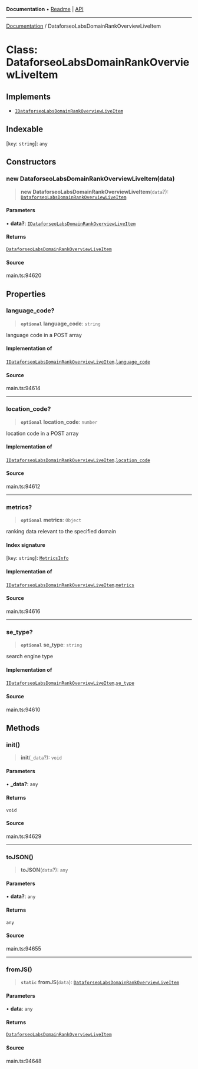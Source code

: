 **Documentation** • [Readme](../README.md) \| [API](../globals.md)

***

[Documentation](../README.md) / DataforseoLabsDomainRankOverviewLiveItem

# Class: DataforseoLabsDomainRankOverviewLiveItem

## Implements

- [`IDataforseoLabsDomainRankOverviewLiveItem`](../interfaces/IDataforseoLabsDomainRankOverviewLiveItem.md)

## Indexable

 \[`key`: `string`\]: `any`

## Constructors

### new DataforseoLabsDomainRankOverviewLiveItem(data)

> **new DataforseoLabsDomainRankOverviewLiveItem**(`data`?): [`DataforseoLabsDomainRankOverviewLiveItem`](DataforseoLabsDomainRankOverviewLiveItem.md)

#### Parameters

• **data?**: [`IDataforseoLabsDomainRankOverviewLiveItem`](../interfaces/IDataforseoLabsDomainRankOverviewLiveItem.md)

#### Returns

[`DataforseoLabsDomainRankOverviewLiveItem`](DataforseoLabsDomainRankOverviewLiveItem.md)

#### Source

main.ts:94620

## Properties

### language\_code?

> **`optional`** **language\_code**: `string`

language code in a POST array

#### Implementation of

[`IDataforseoLabsDomainRankOverviewLiveItem`](../interfaces/IDataforseoLabsDomainRankOverviewLiveItem.md).[`language_code`](../interfaces/IDataforseoLabsDomainRankOverviewLiveItem.md#language_code)

#### Source

main.ts:94614

***

### location\_code?

> **`optional`** **location\_code**: `number`

location code in a POST array

#### Implementation of

[`IDataforseoLabsDomainRankOverviewLiveItem`](../interfaces/IDataforseoLabsDomainRankOverviewLiveItem.md).[`location_code`](../interfaces/IDataforseoLabsDomainRankOverviewLiveItem.md#location_code)

#### Source

main.ts:94612

***

### metrics?

> **`optional`** **metrics**: `Object`

ranking data relevant to the specified domain

#### Index signature

 \[`key`: `string`\]: [`MetricsInfo`](MetricsInfo.md)

#### Implementation of

[`IDataforseoLabsDomainRankOverviewLiveItem`](../interfaces/IDataforseoLabsDomainRankOverviewLiveItem.md).[`metrics`](../interfaces/IDataforseoLabsDomainRankOverviewLiveItem.md#metrics)

#### Source

main.ts:94616

***

### se\_type?

> **`optional`** **se\_type**: `string`

search engine type

#### Implementation of

[`IDataforseoLabsDomainRankOverviewLiveItem`](../interfaces/IDataforseoLabsDomainRankOverviewLiveItem.md).[`se_type`](../interfaces/IDataforseoLabsDomainRankOverviewLiveItem.md#se_type)

#### Source

main.ts:94610

## Methods

### init()

> **init**(`_data`?): `void`

#### Parameters

• **\_data?**: `any`

#### Returns

`void`

#### Source

main.ts:94629

***

### toJSON()

> **toJSON**(`data`?): `any`

#### Parameters

• **data?**: `any`

#### Returns

`any`

#### Source

main.ts:94655

***

### fromJS()

> **`static`** **fromJS**(`data`): [`DataforseoLabsDomainRankOverviewLiveItem`](DataforseoLabsDomainRankOverviewLiveItem.md)

#### Parameters

• **data**: `any`

#### Returns

[`DataforseoLabsDomainRankOverviewLiveItem`](DataforseoLabsDomainRankOverviewLiveItem.md)

#### Source

main.ts:94648
